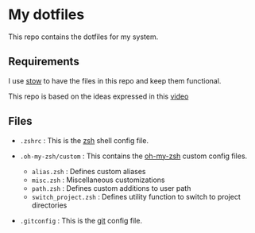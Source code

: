 # My dotfiles

This repo contains the dotfiles for my system.

## Requirements

I use [stow](https://www.gnu.org/software/stow/) to have the files in this repo and keep them functional.

This repo is based on the ideas expressed in this [video](https://youtu.be/y6XCebnB9gs?si=ApqFiTWsAKqE_-NI)

## Files

- `.zshrc` : This is the [zsh](https://zsh.sourceforge.io/) shell config file.

- `.oh-my-zsh/custom` : This contains the [oh-my-zsh](https://ohmyz.sh/) custom config files.
  - `alias.zsh` : Defines custom aliases
  - `misc.zsh` : Miscellaneous customizations
  - `path.zsh` : Defines custom additions to user path
  - `switch_project.zsh` : Defines utility function to switch to project directories

- `.gitconfig` : This is the [git](https://git-scm.com/) config file.

